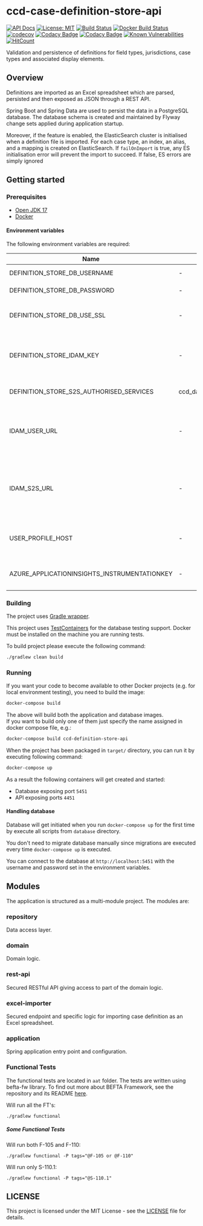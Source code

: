 # ccd-case-definition-store-api
[![API Docs](https://img.shields.io/badge/API%20Docs-site-e140ad.svg)](https://hmcts.github.io/cnp-api-docs/swagger.html?url=https://hmcts.github.io/cnp-api-docs/specs/ccd-definition-store-api.json)
[![License: MIT](https://img.shields.io/badge/License-MIT-yellow.svg)](https://opensource.org/licenses/MIT)
[![Build Status](https://api.travis-ci.org/hmcts/ccd-definition-store-api.svg?branch=master)](https://travis-ci.org/hmcts/ccd-definition-store-api)
[![Docker Build Status](https://img.shields.io/docker/build/hmcts/ccd-definition-store-api.svg)](https://hub.docker.com/r/hmcts/ccd-definition-store-api)
[![codecov](https://codecov.io/gh/hmcts/ccd-definition-store-api/branch/master/graph/badge.svg)](https://codecov.io/gh/hmcts/ccd-definition-store-api)
[![Codacy Badge](https://api.codacy.com/project/badge/Grade/d3b02d95faf6419ca6fbb15b2e712b8b)](https://www.codacy.com/app/adr1ancho/ccd-definition-store-api?utm_source=github.com&amp;utm_medium=referral&amp;utm_content=hmcts/ccd-definition-store-api&amp;utm_campaign=Badge_Grade)
[![Codacy Badge](https://api.codacy.com/project/badge/Coverage/d3b02d95faf6419ca6fbb15b2e712b8b)](https://www.codacy.com/app/adr1ancho/ccd-definition-store-api?utm_source=github.com&utm_medium=referral&utm_content=hmcts/ccd-definition-store-api&utm_campaign=Badge_Coverage)
[![Known Vulnerabilities](https://snyk.io/test/github/hmcts/ccd-definition-store-api/badge.svg)](https://snyk.io/test/github/hmcts/ccd-definition-store-api)
[![HitCount](http://hits.dwyl.io/hmcts/ccd-definition-store-api.svg)](#ccd-definition-store-api)

Validation and persistence of definitions for field types, jurisdictions, case types and associated display elements.

## Overview

Definitions are imported as an Excel spreadsheet which are parsed, persisted and then exposed as JSON through a REST API.

Spring Boot and Spring Data are used to persist the data in a PostgreSQL database. The database schema is created and maintained by Flyway change sets applied during application startup.

Moreover, if the feature is enabled, the ElasticSearch cluster is initialised when a definition file is imported. For each case type, an index, an alias, 
and a mapping is created on ElasticSearch. If `failOnImport` is true, any ES initialisation error will prevent the import to succeed. If false, ES errors are
simply ignored

## Getting started

### Prerequisites

- [Open JDK 17](https://openjdk.java.net/)
- [Docker](https://www.docker.com)

#### Environment variables

The following environment variables are required:

| Name | Default | Description |
|------|---------|-------------|
| DEFINITION_STORE_DB_USERNAME | - | Username for database |
| DEFINITION_STORE_DB_PASSWORD | - | Password for database |
| DEFINITION_STORE_DB_USE_SSL | - | set to `true` if SSL is to be enabled. `false` recommended for local environments. |
| DEFINITION_STORE_IDAM_KEY | - | Definition store's IDAM S2S micro-service secret key. This must match the IDAM instance it's being run against. |
| DEFINITION_STORE_S2S_AUTHORISED_SERVICES | ccd_data,ccd_gw,ccd_admin,jui_webapp,pui_webapp,aac_manage_case_assignment | Authorised micro-service names for S2S calls |
| IDAM_USER_URL | - | Base URL for IdAM's User API service (idam-app). `http://localhost:4501` for the dockerised local instance or tunneled `dev` instance. |
| IDAM_S2S_URL | - | Base URL for IdAM's S2S API service (service-auth-provider). `http://localhost:4502` for the dockerised local instance or tunneled `dev` instance. |
| USER_PROFILE_HOST | - | Base URL for the User Profile service. `http://localhost:4453` for the dockerised local instance. |
| AZURE_APPLICATIONINSIGHTS_INSTRUMENTATIONKEY | - | secrets for Microsoft Insights logging, can be a dummy string in local |

### Building

The project uses [Gradle wrapper](https://docs.gradle.org/current/userguide/gradle_wrapper.html). 

This project uses [TestContainers](https://www.testcontainers.org/usage/database_containers.html#jdbc-url) for the database testing support.
Docker must be installed on the machine you are running tests. 

To build project please execute the following command:

```bash
./gradlew clean build
```

### Running

If you want your code to become available to other Docker projects (e.g. for local environment testing), you need to build the image:

```bash
docker-compose build
```

The above will build both the application and database images.  
If you want to build only one of them just specify the name assigned in docker compose file, e.g.:

```bash
docker-compose build ccd-definition-store-api
```

When the project has been packaged in `target/` directory, 
you can run it by executing following command:

```bash
docker-compose up
```

As a result the following containers will get created and started:

 - Database exposing port `5451`
 - API exposing ports `4451`

#### Handling database

Database will get initiated when you run `docker-compose up` for the first time by execute all scripts from `database` directory.

You don't need to migrate database manually since migrations are executed every time `docker-compose up` is executed.

You can connect to the database at `http://localhost:5451` with the username and password set in the environment variables.

## Modules

The application is structured as a multi-module project. The modules are:

### repository

Data access layer.

### domain

Domain logic.

### rest-api

Secured RESTful API giving access to part of the domain logic.

### excel-importer

Secured endpoint and specific logic for importing case definition as an Excel spreadsheet.

### application

Spring application entry point and configuration.

### Functional Tests
The functional tests are located in `aat` folder. The tests are written using 
befta-fw library. To find out more about BEFTA Framework, see the repository and its README [here](https://github.com/hmcts/befta-fw).

Will run all the FT's:

    ./gradlew functional

#####  Some Functional Tests
Will run both F-105 and F-110:

    ./gradlew functional -P tags="@F-105 or @F-110"

Will run only S-110.1:

    ./gradlew functional -P tags="@S-110.1"

## LICENSE

This project is licensed under the MIT License - see the [LICENSE](LICENSE.md) file for details.


